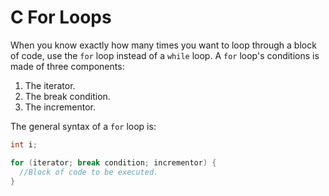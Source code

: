 # C For Loops

When you know exactly how many times you want to loop through a block of code, use the `for` loop instead of a `while` loop. A `for` loop's conditions is made of three components:

1. The iterator.
2. The break condition.
3. The incrementor.

The general syntax of a `for` loop is:

```c
int i;

for (iterator; break condition; incrementor) {
  //Block of code to be executed.
}
```